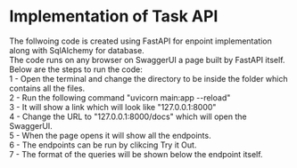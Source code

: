 # Implementation of Task API
The follwoing code is created using FastAPI for enpoint implementation along with SqlAlchemy for database.<br />
The code runs on any browser on SwaggerUI a page built by FastAPI itself.<br />
Below are the steps to run the code: <br />
1 - Open the terminal and change the directory to be inside the folder which contains all the files.<br />
2 - Run the following command "uvicorn main:app --reload" <br />
3 - It will show a link which will look like "127.0.0.1:8000" <br />
4 - Change the URL to "127.0.0.1:8000/docs" which will open the SwaggerUI. <br />
5 - When the page opens it will show all the endpoints. <br />
6 - The endpoints can be run by clikcing Try it Out. <br />
7 - The format of the queries will be shown below the endpoint itself. <br />
